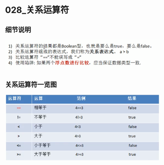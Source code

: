 # 028_关系运算符

## 细节说明

![image-20210323161700448](028_%E5%85%B3%E7%B3%BB%E8%BF%90%E7%AE%97%E7%AC%A6/image-20210323161700448.png)

## 关系运算符一览图

![image-20210323161837227](028_%E5%85%B3%E7%B3%BB%E8%BF%90%E7%AE%97%E7%AC%A6/image-20210323161837227.png)